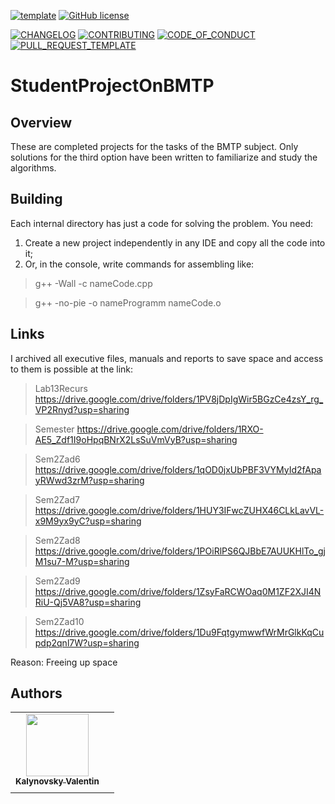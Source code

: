 [![template](https://img.shields.io/badge/Repository-template-darkred)](https://github.com/Nakama3942/template_rep)
[![GitHub license](https://img.shields.io/github/license/Nakama3942/StudentProjectOnBMTP?color=purple&style=flat-square)](https://github.com/Nakama3942/StudentProjectOnBMTP/blob/main/LICENSE)

[![CHANGELOG](https://img.shields.io/badge/here-CHANGELOG-yellow)](https://github.com/Nakama3942/StudentProjectOnBMTP/blob/main/CHANGELOG.md)
[![CONTRIBUTING](https://img.shields.io/badge/here-CONTRIBUTING-indigo)](https://github.com/Nakama3942/StudentProjectOnBMTP/blob/main/CONTRIBUTING.md)
[![CODE_OF_CONDUCT](https://img.shields.io/badge/here-CODE_OF_CONDUCT-darkgreen)](https://github.com/Nakama3942/StudentProjectOnBMTP/blob/main/CODE_OF_CONDUCT.md)
[![PULL_REQUEST_TEMPLATE](https://img.shields.io/badge/here-PULL_REQUEST_TEMPLATE-orange)](https://github.com/Nakama3942/StudentProjectOnBMTP/blob/main/.github/PULL_REQUEST_TEMPLATE.md)

# StudentProjectOnBMTP
## Overview
These are completed projects for the tasks of the BMTP subject. Only solutions for the third option have been written to familiarize and study the algorithms.

## Building
Each internal directory has just a code for solving the problem. You need:
1. Create a new project independently in any IDE and copy all the code into it;
2. Or, in the console, write commands for assembling like:

> g++ -Wall -c nameCode.cpp

> g++ -no-pie -o nameProgramm nameCode.o

## Links
I archived all executive files, manuals and reports to save space and access to them is possible at the link:

> Lab13Recurs https://drive.google.com/drive/folders/1PV8jDpIgWir5BGzCe4zsY_rg_VP2Rnyd?usp=sharing

> Semester https://drive.google.com/drive/folders/1RXO-AE5_Zdf1I9oHpqBNrX2LsSuVmVyB?usp=sharing

> Sem2Zad6 https://drive.google.com/drive/folders/1qOD0jxUbPBF3VYMyId2fApayRWwd3zrM?usp=sharing

> Sem2Zad7 https://drive.google.com/drive/folders/1HUY3IFwcZUHX46CLkLavVL-x9M9yx9yC?usp=sharing

> Sem2Zad8 https://drive.google.com/drive/folders/1POiRlPS6QJBbE7AUUKHlTo_gjM1su7-M?usp=sharing

> Sem2Zad9 https://drive.google.com/drive/folders/1ZsyFaRCWOaq0M1ZF2XJI4NRiU-Qj5VA8?usp=sharing

> Sem2Zad10 https://drive.google.com/drive/folders/1Du9FqtgymwwfWrMrGlkKqCupdp2qnl7W?usp=sharing

Reason: Freeing up space

## Authors
<table>
    <tr>
        <td align="center"><a href="https://github.com/Nakama3942"><img src="https://avatars.githubusercontent.com/u/73797846?s=400&u=a9b7688ac521d739825d7003a5bd599aab74cb76&v=4" width="100px;" alt=""/><br /><sub><b>Kalynovsky Valentin</b></sub></a></td>
        <td></td>
    </tr>
    <tr>
        <td></td>
        <td></td>
    </tr>
</table>
